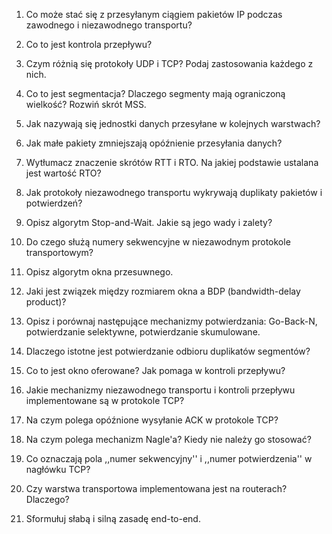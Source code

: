 1. Co może stać się z przesyłanym ciągiem pakietów IP podczas zawodnego i niezawodnego transportu?

2. Co to jest kontrola przepływu?

3. Czym różnią się protokoły UDP i TCP? Podaj zastosowania każdego z nich.

4. Co to jest segmentacja? Dlaczego segmenty mają ograniczoną wielkość? Rozwiń skrót MSS.

5. Jak nazywają się jednostki danych przesyłane w kolejnych warstwach?

6. Jak małe pakiety zmniejszają opóźnienie przesyłania danych?

7. Wytłumacz znaczenie skrótów RTT i RTO. Na jakiej podstawie ustalana jest wartość RTO?

8. Jak protokoły niezawodnego transportu wykrywają duplikaty pakietów i potwierdzeń?

9. Opisz algorytm Stop-and-Wait. Jakie są jego wady i zalety?

10. Do czego służą numery sekwencyjne w niezawodnym protokole transportowym?

11. Opisz algorytm okna przesuwnego.

12. Jaki jest związek między rozmiarem okna a BDP (bandwidth-delay product)?

13. Opisz i porównaj następujące mechanizmy potwierdzania: Go-Back-N, potwierdzanie selektywne, potwierdzanie skumulowane.

14. Dlaczego istotne jest potwierdzanie odbioru duplikatów segmentów?

15. Co to jest okno oferowane? Jak pomaga w kontroli przepływu?

16. Jakie mechanizmy niezawodnego transportu i kontroli przepływu implementowane są w protokole TCP?

17. Na czym polega opóźnione wysyłanie ACK w protokole TCP?

18. Na czym polega mechanizm Nagle'a? Kiedy nie należy go stosować?

19. Co oznaczają pola ,,numer sekwencyjny'' i ,,numer potwierdzenia'' w nagłówku TCP?

20. Czy warstwa transportowa implementowana jest na routerach? Dlaczego?

21. Sformułuj słabą i silną zasadę end-to-end.
